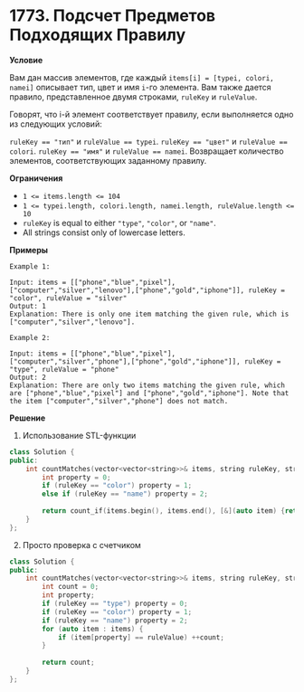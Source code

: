 # 1773. Подсчет Предметов Подходящих Правилу

**Условие**

Вам дан массив элементов, где каждый `items[i] = [typei, colori, namei]` описывает тип, цвет и имя `i`-го элемента. Вам также дается правило, представленное двумя строками, `ruleKey` и `ruleValue`.

Говорят, что i-й элемент соответствует правилу, если выполняется одно из следующих условий:

`ruleKey == "тип"` и `ruleValue == typei`.
`ruleKey == "цвет"` и `ruleValue == colori`.
`ruleKey == "имя"` и `ruleValue == namei`.
Возвращает количество элементов, соответствующих заданному правилу.

**Ограничения**
- `1 <= items.length <= 104`
- `1 <= typei.length, colori.length, namei.length, ruleValue.length <= 10`
- `ruleKey` is equal to either `"type"`, `"color"`, or `"name"`.
- All strings consist only of lowercase letters.


**Примеры**
```
Example 1:

Input: items = [["phone","blue","pixel"],["computer","silver","lenovo"],["phone","gold","iphone"]], ruleKey = "color", ruleValue = "silver"
Output: 1
Explanation: There is only one item matching the given rule, which is ["computer","silver","lenovo"].

Example 2:

Input: items = [["phone","blue","pixel"],["computer","silver","phone"],["phone","gold","iphone"]], ruleKey = "type", ruleValue = "phone"
Output: 2
Explanation: There are only two items matching the given rule, which are ["phone","blue","pixel"] and ["phone","gold","iphone"]. Note that the item ["computer","silver","phone"] does not match.
```


**Решение**

1. Использование STL-функции
```C++
class Solution {
public:
    int countMatches(vector<vector<string>>& items, string ruleKey, string ruleValue) {
        int property = 0;
        if (ruleKey == "color") property = 1;
        else if (ruleKey == "name") property = 2;
        
        return count_if(items.begin(), items.end(), [&](auto item) {return (item[property] == ruleValue);});
    }
};
```

2. Просто проверка с счетчиком

```C++
class Solution {
public:
    int countMatches(vector<vector<string>>& items, string ruleKey, string ruleValue) {
        int count = 0;
        int property;
        if (ruleKey == "type") property = 0;
        if (ruleKey == "color") property = 1;
        if (ruleKey == "name") property = 2;
        for (auto item : items) {
            if (item[property] == ruleValue) ++count;
        }
        
        return count;
    }
};
```




 


 


